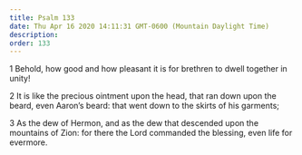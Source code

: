 ```yaml
---
title: Psalm 133
date: Thu Apr 16 2020 14:11:31 GMT-0600 (Mountain Daylight Time)
description: 
order: 133
---
```


<p>
  1 Behold, how good and how pleasant it is for brethren to dwell together in
  unity!
</p>
<p>
  2 It is like the precious ointment upon the head, that ran down upon the
  beard, even Aaron&#x2019;s beard: that went down to the skirts of his
  garments;
</p>
<p>
  3 As the dew of Hermon, and as the dew that descended upon the mountains of
  Zion: for there the Lord commanded the blessing, even life for evermore.
</p>

